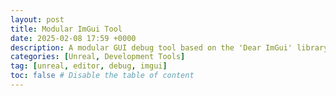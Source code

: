 ```yaml
---
layout: post
title: Modular ImGui Tool
date: 2025-02-08 17:59 +0000
description: A modular GUI debug tool based on the 'Dear ImGui' library.
categories: [Unreal, Development Tools]
tag: [unreal, editor, debug, imgui]
toc: false # Disable the table of content
---
```

